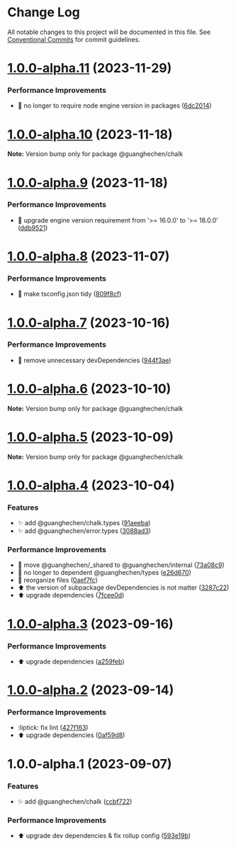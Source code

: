 # Change Log

All notable changes to this project will be documented in this file. See
[Conventional Commits](https://conventionalcommits.org) for commit guidelines.

# [1.0.0-alpha.11](https://github.com/guanghechen/sora/compare/@guanghechen/chalk@1.0.0-alpha.10...@guanghechen/chalk@1.0.0-alpha.11) (2023-11-29)

### Performance Improvements

- 🔧 no longer to require node engine version in packages
  ([6dc2014](https://github.com/guanghechen/sora/commit/6dc2014122dd44bcadc893e2ee98697265e7d61e))

# [1.0.0-alpha.10](https://github.com/guanghechen/sora/compare/@guanghechen/chalk@1.0.0-alpha.9...@guanghechen/chalk@1.0.0-alpha.10) (2023-11-18)

**Note:** Version bump only for package @guanghechen/chalk

# [1.0.0-alpha.9](https://github.com/guanghechen/sora/compare/@guanghechen/chalk@1.0.0-alpha.8...@guanghechen/chalk@1.0.0-alpha.9) (2023-11-18)

### Performance Improvements

- 🔧 upgrade engine version requirement from '>= 16.0.0' to '>= 18.0.0'
  ([ddb9521](https://github.com/guanghechen/sora/commit/ddb9521b529b2ca838554794339b9e27ac80b8aa))

# [1.0.0-alpha.8](https://github.com/guanghechen/sora/compare/@guanghechen/chalk@1.0.0-alpha.7...@guanghechen/chalk@1.0.0-alpha.8) (2023-11-07)

### Performance Improvements

- 🔧 make tsconfig.json tidy
  ([809f8cf](https://github.com/guanghechen/sora/commit/809f8cf6b18da2d8fbba1566a5f4a783b52683da))

# [1.0.0-alpha.7](https://github.com/guanghechen/sora/compare/@guanghechen/chalk@1.0.0-alpha.6...@guanghechen/chalk@1.0.0-alpha.7) (2023-10-16)

### Performance Improvements

- 🔧 remove unnecessary devDependencies
  ([944f3ae](https://github.com/guanghechen/sora/commit/944f3aee64e68ce52ca30237c7d0240a82c9c58f))

# [1.0.0-alpha.6](https://github.com/guanghechen/sora/compare/@guanghechen/chalk@1.0.0-alpha.5...@guanghechen/chalk@1.0.0-alpha.6) (2023-10-10)

**Note:** Version bump only for package @guanghechen/chalk

# [1.0.0-alpha.5](https://github.com/guanghechen/sora/compare/@guanghechen/chalk@1.0.0-alpha.4...@guanghechen/chalk@1.0.0-alpha.5) (2023-10-09)

**Note:** Version bump only for package @guanghechen/chalk

# [1.0.0-alpha.4](https://github.com/guanghechen/sora/compare/@guanghechen/chalk@1.0.0-alpha.3...@guanghechen/chalk@1.0.0-alpha.4) (2023-10-04)

### Features

- ✨ add @guanghechen/chalk.types
  ([91aeeba](https://github.com/guanghechen/sora/commit/91aeebab37ffba12683769ee63614e3f336231c6))
- ✨ add @guanghechen/error.types
  ([3088ad3](https://github.com/guanghechen/sora/commit/3088ad314ff7ebe4a5bf4bfa51d8303cad40df89))

### Performance Improvements

- :truck: move @guanghechen/\_shared to @guanghechen/internal
  ([73a08c9](https://github.com/guanghechen/sora/commit/73a08c918d5bf1eeb3c6daa69dc50169198b77bf))
- 🎨 no longer to dependent @guanghechen/types
  ([e26d670](https://github.com/guanghechen/sora/commit/e26d67064ec231ad8907a88072e884414b548a0a))
- 🎨 reorganize files
  ([0aef7fc](https://github.com/guanghechen/sora/commit/0aef7fce0cca25b2f4c40ba5881a37cdd1bcb40f))
- ⬆️ the version of subpackage devDependencies is not matter
  ([3287c22](https://github.com/guanghechen/sora/commit/3287c22fb150af6620c1c9f6f4b186498aea815b))
- ⬆️ upgrade dependencies
  ([7fcee0d](https://github.com/guanghechen/sora/commit/7fcee0de7b515b1cc9e18758c2be1f38a7374cfb))

# [1.0.0-alpha.3](https://github.com/guanghechen/sora/compare/@guanghechen/chalk@1.0.0-alpha.2...@guanghechen/chalk@1.0.0-alpha.3) (2023-09-16)

### Performance Improvements

- ⬆️ upgrade dependencies
  ([a259feb](https://github.com/guanghechen/sora/commit/a259feba5933148a34e4f498c9b883a5f87b7b50))

# [1.0.0-alpha.2](https://github.com/guanghechen/sora/compare/@guanghechen/chalk@1.0.0-alpha.1...@guanghechen/chalk@1.0.0-alpha.2) (2023-09-14)

### Performance Improvements

- :liptick: fix lint
  ([427f163](https://github.com/guanghechen/sora/commit/427f16364e9839e6f1cbd02394af5296a0e298c4))
- ⬆️ upgrade dependencies
  ([0af59d8](https://github.com/guanghechen/sora/commit/0af59d85d8c2c514f57e5289e87f0a3cbb6ab5ab))

# 1.0.0-alpha.1 (2023-09-07)

### Features

- ✨ add @guanghechen/chalk
  ([ccbf722](https://github.com/guanghechen/sora/commit/ccbf722bc5ea55e5a79463e4351975a8d8bb6a06))

### Performance Improvements

- ⬆️ upgrade dev dependencies & fix rollup config
  ([593e19b](https://github.com/guanghechen/sora/commit/593e19bf68c159ec4f9f5d34a567c832997b5055))
